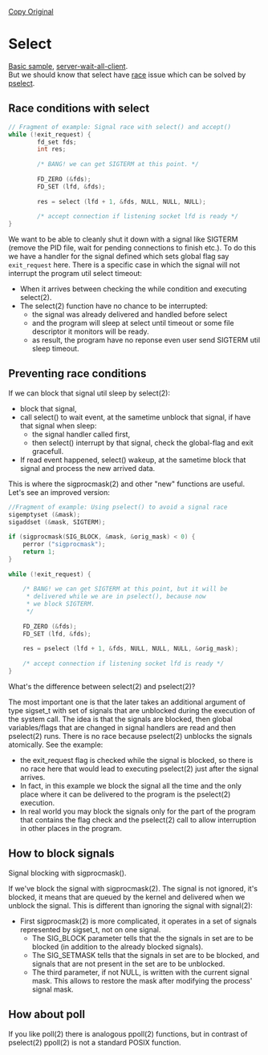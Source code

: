 [Copy Original](http://www.linuxprogrammingblog.com/all-about-linux-signals)

# Select

[Basic sample](select.c), [server-wait-all-client](select-mult-cli.c).  
But we should know that select have [race](select_issue.c) issue which can be solved by [pselect](pselect.c).

## Race conditions with select

```C
// Fragment of example: Signal race with select() and accept()
while (!exit_request) {
		fd_set fds;
		int res;
 
		/* BANG! we can get SIGTERM at this point. */
 
		FD_ZERO (&fds);
		FD_SET (lfd, &fds);
 
		res = select (lfd + 1, &fds, NULL, NULL, NULL);
 
		/* accept connection if listening socket lfd is ready */
}
```
We want to be able to cleanly shut it down with a signal like SIGTERM (remove the PID file, wait for pending connections to finish etc.).
To do this we have a handler for the signal defined which sets global flag say `exit_request` here.
There is a specific case in which the signal will not interrupt the program util select timeout:
  - When it arrives between checking the while condition and executing select(2).
  - The select(2) function have no chance to be interrupted:
    + the signal was already delivered and handled before select
    + and the program will sleep at select until timeout or some file descriptor it monitors will be ready.
    + as result, the program have no reponse even user send SIGTERM util sleep timeout.

## Preventing race conditions

If we can block that signal util sleep by select(2):
  - block that signal,
  - call select() to wait event, at the sametime unblock that signal, if have that signal when sleep:
    + the signal handler called first,
    + then select() interrupt by that signal, check the global-flag and exit gracefull.
  - If read event happened, select() wakeup, at the sametime block that signal and process the new arrived data.

This is where the sigprocmask(2) and other "new" functions are useful. Let's see an improved version:

```C
//Fragment of example: Using pselect() to avoid a signal race
sigemptyset (&mask);
sigaddset (&mask, SIGTERM);
 
if (sigprocmask(SIG_BLOCK, &mask, &orig_mask) < 0) {
	perror ("sigprocmask");
	return 1;
}
 
while (!exit_request) {
 
	/* BANG! we can get SIGTERM at this point, but it will be
	 * delivered while we are in pselect(), because now
	 * we block SIGTERM.
	 */
 
	FD_ZERO (&fds);
	FD_SET (lfd, &fds);
 
	res = pselect (lfd + 1, &fds, NULL, NULL, NULL, &orig_mask);
 
	/* accept connection if listening socket lfd is ready */
}
```

What's the difference between select(2) and pselect(2)?

The most important one is that the later takes an additional argument of type sigset_t with set of signals that are unblocked during the execution of the system call.
The idea is that the signals are blocked, then global variables/flags that are changed in signal handlers are read and then pselect(2) runs.
There is no race because pselect(2) unblocks the signals atomically.
See the example:
  - the exit_request flag is checked while the signal is blocked, so there is no race here that would lead to executing pselect(2) just after the signal arrives.
  - In fact, in this example we block the signal all the time and the only place where it can be delivered to the program is the pselect(2) execution.
  - In real world you may block the signals only for the part of the program that contains the flag check and the pselect(2) call to allow interruption in other places in the program.

## How to block signals

Signal blocking with sigprocmask().

If we've block the signal with sigprocmask(2). The signal is not ignored, it's blocked, it means that are queued by the kernel and delivered when we unblock the signal. This is different than ignoring the signal with signal(2):
   - First sigprocmask(2) is more complicated, it operates in a set of signals represented by sigset_t, not on one signal.
	  + The SIG_BLOCK parameter tells that the the signals in set are to be blocked (in addition to the already blocked signals).
	  + The SIG_SETMASK tells that the signals in set are to be blocked, and signals that are not present in the set are to be unblocked.
	  + The third parameter, if not NULL, is written with the current signal mask. This allows to restore the mask after modifying the process' signal mask. 

## How about poll

If you like poll(2) there is analogous ppoll(2) functions, but in contrast of pselect(2) ppoll(2) is not a standard POSIX function.
